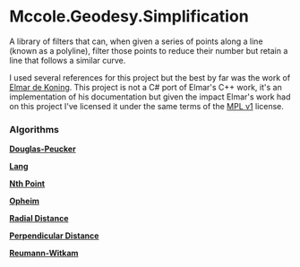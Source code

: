 # Mccole.Geodesy.Simplification

A library of filters that can, when given a series of points along a line (known as a polyline), filter those points to reduce their number but retain a line that follows a similar curve.

I used several references for this project but the best by far was the work of [Elmar de Koning](http://psimpl.sourceforge.net/index.html).  This project is not a C# port of Elmar's C++ work, it's an implementation of his documentation but given the impact Elmar's work had on this project I've licensed it under the same terms of the [MPL v1](https://www.mozilla.org/en-US/MPL/) license.

### Algorithms

[**Douglas-Peucker**](http://psimpl.sourceforge.net/douglas-peucker.html)

[**Lang**](http://psimpl.sourceforge.net/lang.html)

[**Nth Point**](http://psimpl.sourceforge.net/nth-point.html)

[**Opheim**](http://psimpl.sourceforge.net/opheim.html)

[**Radial Distance**](http://psimpl.sourceforge.net/radial-distance.html)

[**Perpendicular Distance**](http://psimpl.sourceforge.net/perpendicular-distance.html)

[**Reumann-Witkam**](http://psimpl.sourceforge.net/reumann-witkam.html)
